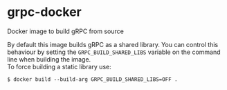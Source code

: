 # grpc-docker
Docker image to build gRPC from source

By default this image builds gRPC as a shared library.
You can control this behaviour by setting the `GRPC_BUILD_SHARED_LIBS` variable on the command line when building the image.  
To force building a static library use:
```shell
$ docker build --build-arg GRPC_BUILD_SHARED_LIBS=OFF .
```
